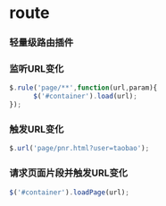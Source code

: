 # route

### 轻量级路由插件
 
### 监听URL变化
```javascript
$.rule('page/**',function(url,param){
  	  $('#container').load(url);
});
 ```
 
### 触发URL变化
```javascript
$.url('page/pnr.html?user=taobao');
```

### 请求页面片段并触发URL变化
```javascript
$('#container').loadPage(url); 
```
